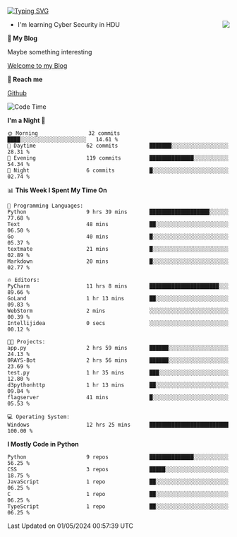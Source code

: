 [![Typing SVG](https://readme-typing-svg.herokuapp.com?font=Fira+Code&pause=1000&random=false&width=450&height=60&lines=Hello+%F0%9F%91%8B%F0%9F%8F%BB;I'm+JBNRZ)](https://git.io/typing-svg)

<a href="#">
  <img align="right" src="https://github-readme-stats.vercel.app/api?username=JBNRZ&show_icons=true&bg_color=15,f2f7fd,E0EAFC" />
</a>

- I'm learning Cyber Security in HDU

 **🌱 My Blog**

Maybe something interesting

[Welcome to my Blog](https://jbnrz.com.cn/)

 **💬 Reach me** 

[Github](https://github.com/JBNRZ)


<!--START_SECTION:waka-->
![Code Time](http://img.shields.io/badge/Code%20Time-435%20hrs%2034%20mins-blue)

**I'm a Night 🦉** 

```text
🌞 Morning                32 commits          ████░░░░░░░░░░░░░░░░░░░░░   14.61 % 
🌆 Daytime                62 commits          ███████░░░░░░░░░░░░░░░░░░   28.31 % 
🌃 Evening                119 commits         ██████████████░░░░░░░░░░░   54.34 % 
🌙 Night                  6 commits           █░░░░░░░░░░░░░░░░░░░░░░░░   02.74 % 
```


📊 **This Week I Spent My Time On** 

```text
💬 Programming Languages: 
Python                   9 hrs 39 mins       ███████████████████░░░░░░   77.68 % 
Text                     48 mins             ██░░░░░░░░░░░░░░░░░░░░░░░   06.50 % 
Go                       40 mins             █░░░░░░░░░░░░░░░░░░░░░░░░   05.37 % 
textmate                 21 mins             █░░░░░░░░░░░░░░░░░░░░░░░░   02.89 % 
Markdown                 20 mins             █░░░░░░░░░░░░░░░░░░░░░░░░   02.77 % 

🔥 Editors: 
PyCharm                  11 hrs 8 mins       ██████████████████████░░░   89.66 % 
GoLand                   1 hr 13 mins        ██░░░░░░░░░░░░░░░░░░░░░░░   09.83 % 
WebStorm                 2 mins              ░░░░░░░░░░░░░░░░░░░░░░░░░   00.39 % 
Intellijidea             0 secs              ░░░░░░░░░░░░░░░░░░░░░░░░░   00.12 % 

🐱‍💻 Projects: 
app.py                   2 hrs 59 mins       ██████░░░░░░░░░░░░░░░░░░░   24.13 % 
0RAYS-Bot                2 hrs 56 mins       ██████░░░░░░░░░░░░░░░░░░░   23.69 % 
test.py                  1 hr 35 mins        ███░░░░░░░░░░░░░░░░░░░░░░   12.80 % 
d3pythonhttp             1 hr 13 mins        ██░░░░░░░░░░░░░░░░░░░░░░░   09.84 % 
flagserver               41 mins             █░░░░░░░░░░░░░░░░░░░░░░░░   05.53 % 

💻 Operating System: 
Windows                  12 hrs 25 mins      █████████████████████████   100.00 % 
```

**I Mostly Code in Python** 

```text
Python                   9 repos             ██████████████░░░░░░░░░░░   56.25 % 
CSS                      3 repos             █████░░░░░░░░░░░░░░░░░░░░   18.75 % 
JavaScript               1 repo              ██░░░░░░░░░░░░░░░░░░░░░░░   06.25 % 
C                        1 repo              ██░░░░░░░░░░░░░░░░░░░░░░░   06.25 % 
TypeScript               1 repo              ██░░░░░░░░░░░░░░░░░░░░░░░   06.25 % 
```




 Last Updated on 01/05/2024 00:57:39 UTC
<!--END_SECTION:waka-->
